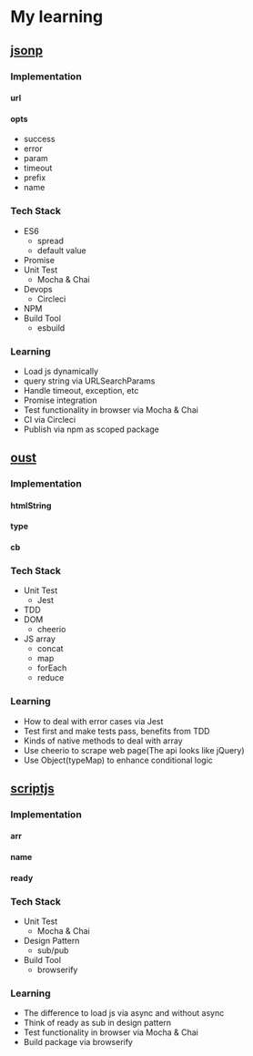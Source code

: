 # My learning 
## [jsonp](https://github.com/Seven-Y-Q-Guo/jsonp)

### Implementation

#### url

#### opts
- success
- error
- param
- timeout
- prefix
- name

### Tech Stack
- ES6
  - spread
  - default value
- Promise
- Unit Test
  - Mocha & Chai
- Devops
  - Circleci
- NPM
- Build Tool
  - esbuild

### Learning
- Load js dynamically
- query string via URLSearchParams
- Handle timeout, exception, etc
- Promise integration
- Test functionality in browser via Mocha & Chai
- CI via Circleci
- Publish via npm as scoped package
## [oust](https://github.com/Seven-Y-Q-Guo/oust)

### Implementation

#### htmlString

#### type

#### cb

### Tech Stack
- Unit Test
  - Jest
- TDD
- DOM
  - cheerio
- JS array
  - concat
  - map
  - forEach
  - reduce

### Learning
- How to deal with error cases via Jest
- Test first and make tests pass, benefits from TDD
- Kinds of native methods to deal with array
- Use cheerio to scrape web page(The api looks like jQuery)
- Use Object(typeMap) to enhance conditional logic
## [scriptjs](https://github.com/Seven-Y-Q-Guo/scriptjs)

### Implementation

#### arr

#### name

#### ready

### Tech Stack
- Unit Test
  - Mocha & Chai
- Design Pattern
  - sub/pub
- Build Tool
  - browserify

### Learning
- The difference to load js via async and without async
- Think of ready as sub in design pattern
- Test functionality in browser via Mocha & Chai
- Build package via browserify
